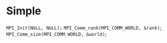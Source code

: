 # Simple

`MPI_Init(NULL, NULL);`
`MPI_Comm_rank(MPI_COMM_WORLD, &rank)`;
`MPI_Comm_size(MPI_COMM_WORLD, &world)`;